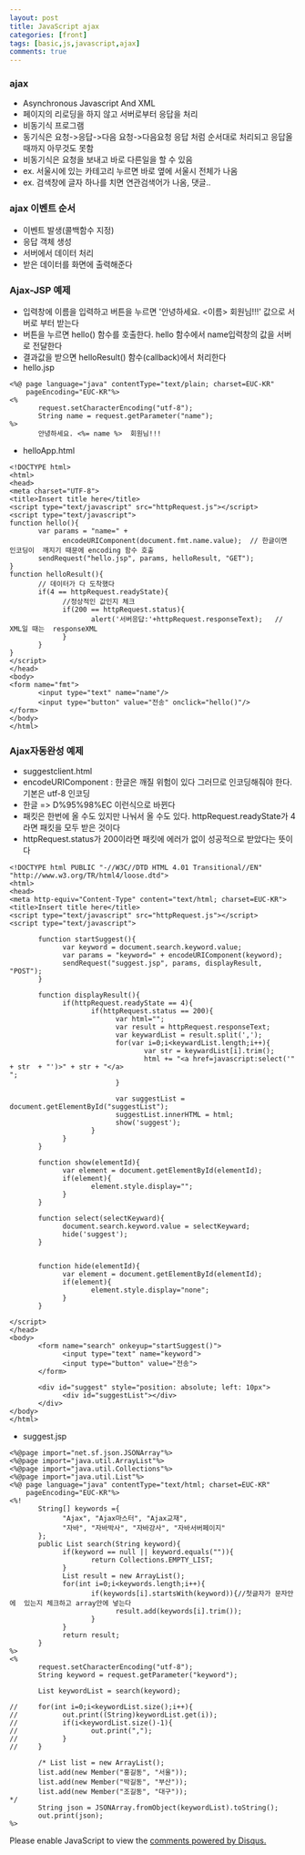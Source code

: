 ```yaml
---
layout: post
title: JavaScript ajax
categories: [front]
tags: [basic,js,javascript,ajax]
comments: true
---
```

### ajax
- Asynchronous Javascript And XML
- 페이지의 리로딩을 하지 않고 서버로부터 응답을 처리
- 비동기식 프로그램
- 동기식은 요청->응답->다음 요청->다음요청 응답 처럼 순서대로 처리되고 응답올 때까지 아무것도 못함
- 비동기식은 요청을 보내고 바로 다른일을 할 수 있음
- ex. 서울시에 있는 카테고리 누르면 바로 옆에 서울시 전체가 나옴
- ex. 검색창에 글자 하나를 치면 연관검색어가 나옴, 댓글..

### ajax 이벤트 순서
- 이벤트 발생(콜백함수 지정)
- 응답 객체 생성
- 서버에서 데이터 처리
- 받은 데이터를 화면에 출력해준다

###  Ajax-JSP 예제
- 입력창에 이름을 입력하고 버튼을 누르면 '안녕하세요. <이름> 회원님!!!' 값으로 서버로 부터 받는다
- 버튼을 누르면 hello() 함수를 호출한다. hello 함수에서 name입력창의 값을 서버로 전달한다
- 결과값을 받으면 helloResult() 함수(callback)에서 처리한다
- hello.jsp

~~~
<%@ page language="java" contentType="text/plain; charset=EUC-KR"
    pageEncoding="EUC-KR"%>
<%
       request.setCharacterEncoding("utf-8");
       String name = request.getParameter("name");
%>  
       안녕하세요. <%= name %>  회원님!!!
~~~
- helloApp.html

~~~
<!DOCTYPE html>
<html>
<head>
<meta charset="UTF-8">
<title>Insert title here</title>
<script type="text/javascript" src="httpRequest.js"></script>
<script type="text/javascript">
function hello(){
       var params = "name=" +
             encodeURIComponent(document.fmt.name.value);  // 한글이면 인코딩이  깨지기 때문에 encoding 함수 호출
       sendRequest("hello.jsp", params, helloResult, "GET");
}
function helloResult(){
       // 데이터가 다 도착했다
       if(4 == httpRequest.readyState){
             //정상적인 값인지 체크
             if(200 == httpRequest.status){
                    alert('서버응답:'+httpRequest.responseText);   // XML일 때는  responseXML  
             }
       }
}
</script>
</head>
<body>
<form name="fmt">
       <input type="text" name="name"/>
       <input type="button" value="전송" onclick="hello()"/>
</form>
</body>
</html>
~~~

### Ajax자동완성 예제
- suggestclient.html
- encodeURIComponent : 한글은 깨질 위험이 있다 그러므로 인코딩해줘야 한다. 기본은 utf-8 인코딩
- 한글 => D%95%98%EC 이런식으로 바뀐다
- 패킷은 한번에 올 수도 있지만 나눠서 올 수도 있다. httpRequest.readyState가 4라면 패킷을 모두 받은 것이다
- httpRequest.status가 200이라면 패킷에 에러가 없이 성공적으로 받았다는 뜻이다

~~~
<!DOCTYPE html PUBLIC "-//W3C//DTD HTML 4.01 Transitional//EN"  "http://www.w3.org/TR/html4/loose.dtd">
<html>
<head>
<meta http-equiv="Content-Type" content="text/html; charset=EUC-KR">
<title>Insert title here</title>
<script type="text/javascript" src="httpRequest.js"></script>
<script type="text/javascript">
       
       function startSuggest(){
             var keyword = document.search.keyword.value;
             var params = "keyword=" + encodeURIComponent(keyword);
             sendRequest("suggest.jsp", params, displayResult, "POST");
       }
       
       function displayResult(){
             if(httpRequest.readyState == 4){
                    if(httpRequest.status == 200){
                          var html="";
                          var result = httpRequest.responseText;
                          var keywardList = result.split(',');
                          for(var i=0;i<keywardList.length;i++){
                                 var str = keywardList[i].trim();
                                 html += "<a href=javascript:select('"  + str  + "')>" + str + "</a>
";
                          }
                          
                          var suggestList =  document.getElementById("suggestList");
                          suggestList.innerHTML = html;
                          show('suggest');
                    }
             }
       }
       
       function show(elementId){
             var element = document.getElementById(elementId);
             if(element){
                    element.style.display="";
             }
       }
       
       function select(selectKeyward){
             document.search.keyword.value = selectKeyward;
             hide('suggest');
       }
       
       
       function hide(elementId){
             var element = document.getElementById(elementId);
             if(element){
                    element.style.display="none";
             }
       }
       
</script>
</head>
<body>
       <form name="search" onkeyup="startSuggest()">
             <input type="text" name="keyword">
             <input type="button" value="전송">
       </form>
       
       <div id="suggest" style="position: absolute; left: 10px">
             <div id="suggestList"></div>
       </div>
</body>
</html>
~~~
- suggest.jsp

~~~
<%@page import="net.sf.json.JSONArray"%>
<%@page import="java.util.ArrayList"%>
<%@page import="java.util.Collections"%>
<%@page import="java.util.List"%>
<%@ page language="java" contentType="text/html; charset=EUC-KR"
    pageEncoding="EUC-KR"%>
<%!
       String[] keywords ={
             "Ajax", "Ajax마스터", "Ajax교재",
             "자바", "자바박사", "자바강사", "자바서버페이지"
       };
       public List search(String keyword){
             if(keyword == null || keyword.equals("")){
                    return Collections.EMPTY_LIST;
             }
             List result = new ArrayList();
             for(int i=0;i<keywords.length;i++){
                    if(keywords[i].startsWith(keyword)){//첫글자가 문자안에  있는지 체크하고 array안에 넣는다
                          result.add(keywords[i].trim());
                    }
             }
             return result;
       }
%>    
<%
       request.setCharacterEncoding("utf-8");
       String keyword = request.getParameter("keyword");
       
       List keywordList = search(keyword);
       
//     for(int i=0;i<keywordList.size();i++){
//           out.print((String)keywordList.get(i));
//           if(i<keywordList.size()-1){
//                  out.print(",");
//           }
//     }
       
       /* List list = new ArrayList();
       list.add(new Member("홍길동", "서울"));
       list.add(new Member("박길동", "부산"));
       list.add(new Member("조길동", "대구"));
*/
       String json = JSONArray.fromObject(keywordList).toString();
       out.print(json);
%>
~~~



<div id="disqus_thread"></div>
<script>

/**
*  RECOMMENDED CONFIGURATION VARIABLES: EDIT AND UNCOMMENT THE SECTION BELOW TO INSERT DYNAMIC VALUES FROM YOUR PLATFORM OR CMS.
*  LEARN WHY DEFINING THESE VARIABLES IS IMPORTANT: https://disqus.com/admin/universalcode/#configuration-variables*/
/*
var disqus_config = function () {
this.page.url = PAGE_URL;  // Replace PAGE_URL with your page's canonical URL variable
this.page.identifier = PAGE_IDENTIFIER; // Replace PAGE_IDENTIFIER with your page's unique identifier variable
};
*/
(function() { // DON'T EDIT BELOW THIS LINE
var d = document, s = d.createElement('script');
s.src = 'https://parkwonhui.disqus.com/embed.js';
s.setAttribute('data-timestamp', +new Date());
(d.head || d.body).appendChild(s);
})();
</script>
<noscript>Please enable JavaScript to view the <a href="https://disqus.com/?ref_noscript">comments powered by Disqus.</a></noscript>
                            